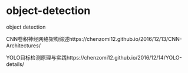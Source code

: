# object-detection
<p>object detection</p>
<p>CNN卷积神经网络架构综述https://chenzomi12.github.io/2016/12/13/CNN-Architectures/</p>
<p>YOLO目标检测原理与实践https://chenzomi12.github.io/2016/12/14/YOLO-details/</p>
